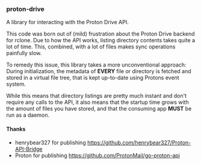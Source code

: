 ### proton-drive

A library for interacting with the Proton Drive API.

This code was born out of (mild) frustration about the Proton Drive backend for rclone. Due to how the API works,
listing directory contents takes quite a lot of time. This, combined, with a lot of files makes sync operations
painfully slow.

To remedy this issue, this library takes a more unconventional approach: During initialization, the metadata of
**EVERY** file or directory is fetched and stored in a virtual file tree, that is kept up-to-date using Protons event
system.

While this means that directory listings are pretty much instant and don't require any calls to the API, it also means
that the startup time grows with the amount of files you have stored, and that the consuming app **MUST** be run as a
daemon.

#### Thanks

 * henrybear327 for publishing https://github.com/henrybear327/Proton-API-Bridge
 * Proton for publishing https://github.com/ProtonMail/go-proton-api
